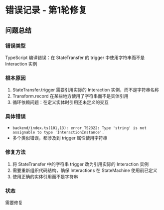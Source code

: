 # 错误记录 - 第1轮修复

## 问题总结

### 错误类型
TypeScript 编译错误：在 StateTransfer 的 trigger 中使用字符串而不是 Interaction 实例

### 根本原因
1. StateTransfer.trigger 需要引用实际的 Interaction 实例，而不是字符串名称
2. Transform.record 在某些地方使用了字符串而不是实体引用
3. 循环依赖问题：在定义实体时引用还未定义的交互

### 具体错误
- `backend/index.ts(101,13): error TS2322: Type 'string' is not assignable to type 'InteractionInstance'.`
- 多个类似错误，都涉及到 trigger 属性使用字符串

### 修复方法
1. 将 StateTransfer 中的字符串 trigger 改为引用实际的 Interaction 实例
2. 需要重新组织代码结构，确保 Interactions 在 StateMachine 使用前已定义
3. 使用正确的实体引用而不是字符串

### 状态
需要修复